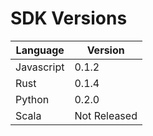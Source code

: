 # SDK Versions

| Language | Version |
| -------- | ------- |
| Javascript | 0.1.2 |
| Rust | 0.1.4 |
| Python | 0.2.0 |
| Scala | Not Released |

